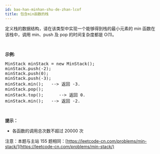 ```yaml
---
id: bao-han-minhan-shu-de-zhan-lcof
title: 包含min函数的栈
---
```

定义栈的数据结构，请在该类型中实现一个能够得到栈的最小元素的 min 函数在该栈中，调用 min、push 及 pop 的时间复杂度都是 O(1)。

 

**示例:**


<pre>MinStack minStack = new MinStack();<br/>minStack.push(-2);<br/>minStack.push(0);<br/>minStack.push(-3);<br/>minStack.min();   --&gt; 返回 -3.<br/>minStack.pop();<br/>minStack.top();      --&gt; 返回 0.<br/>minStack.min();   --&gt; 返回 -2.<br/></pre>

 

**提示：**

- 各函数的调用总次数不超过 20000 次
 

注意：本题与主站 155 题相同：[https://leetcode-cn.com/problems/min-stack/](https://leetcode-cn.com/problems/min-stack/)
